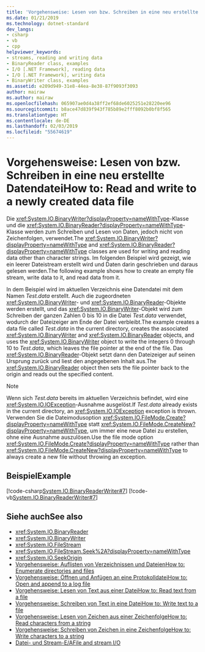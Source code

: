 ```yaml
---
title: 'Vorgehensweise: Lesen von bzw. Schreiben in eine neu erstellte Datendatei'
ms.date: 01/21/2019
ms.technology: dotnet-standard
dev_langs:
- csharp
- vb
- cpp
helpviewer_keywords:
- streams, reading and writing data
- BinaryReader class, examples
- I/O [.NET Framework], reading data
- I/O [.NET Framework], writing data
- BinaryWriter class, examples
ms.assetid: e209d949-31e8-44ea-8e38-87f9093f3093
author: mairaw
ms.author: mairaw
ms.openlocfilehash: 065907ae0d4a38ff2ef68de6025251e28220ee96
ms.sourcegitcommit: b8ace47d839f943f785b89e2fff8092b0bf8f565
ms.translationtype: HT
ms.contentlocale: de-DE
ms.lasthandoff: 02/03/2019
ms.locfileid: "55674619"
---
```

# <a name="how-to-read-and-write-to-a-newly-created-data-file"></a><span data-ttu-id="a702b-102">Vorgehensweise: Lesen von bzw. Schreiben in eine neu erstellte Datendatei</span><span class="sxs-lookup"><span data-stu-id="a702b-102">How to: Read and write to a newly created data file</span></span>
<span data-ttu-id="a702b-103">Die <xref:System.IO.BinaryWriter?displayProperty=nameWithType>-Klasse und die <xref:System.IO.BinaryReader?displayProperty=nameWithType>-Klasse werden zum Schreiben und Lesen von Daten, jedoch nicht von Zeichenfolgen, verwendet.</span><span class="sxs-lookup"><span data-stu-id="a702b-103">The <xref:System.IO.BinaryWriter?displayProperty=nameWithType> and <xref:System.IO.BinaryReader?displayProperty=nameWithType> classes are used for writing and reading data other than character strings.</span></span> <span data-ttu-id="a702b-104">Im folgenden Beispiel wird gezeigt, wie ein leerer Dateistream erstellt wird und Daten darin geschrieben und daraus gelesen werden.</span><span class="sxs-lookup"><span data-stu-id="a702b-104">The following example shows how to create an empty file stream, write data to it, and read data from it.</span></span> 

<span data-ttu-id="a702b-105">In dem Beispiel wird im aktuellen Verzeichnis eine Datendatei mit dem Namen *Test.data* erstellt. Auch die zugeordneten <xref:System.IO.BinaryWriter>- und <xref:System.IO.BinaryReader>-Objekte werden erstellt, und das <xref:System.IO.BinaryWriter>-Objekt wird zum Schreiben der ganzen Zahlen 0 bis 10 in die Datei *Test.data* verwendet, wodurch der Dateizeiger am Ende der Datei verbleibt.</span><span class="sxs-lookup"><span data-stu-id="a702b-105">The example creates a data file called *Test.data* in the current directory, creates the associated <xref:System.IO.BinaryWriter> and <xref:System.IO.BinaryReader> objects, and uses the <xref:System.IO.BinaryWriter> object to write the integers 0 through 10 to *Test.data*, which leaves the file pointer at the end of the file.</span></span> <span data-ttu-id="a702b-106">Das <xref:System.IO.BinaryReader>-Objekt setzt dann den Dateizeiger auf seinen Ursprung zurück und liest den angegebenen Inhalt aus.</span><span class="sxs-lookup"><span data-stu-id="a702b-106">The <xref:System.IO.BinaryReader> object then sets the file pointer back to the origin and reads out the specified content.</span></span>  
  
> [!NOTE]
> <span data-ttu-id="a702b-107">Wenn sich *Test.data* bereits im aktuellen Verzeichnis befindet, wird eine <xref:System.IO.IOException>-Ausnahme ausgelöst.</span><span class="sxs-lookup"><span data-stu-id="a702b-107">If *Test.data* already exists in the current directory, an <xref:System.IO.IOException> exception is thrown.</span></span> <span data-ttu-id="a702b-108">Verwenden Sie die Dateimodusoption <xref:System.IO.FileMode.Create?displayProperty=nameWithType> statt <xref:System.IO.FileMode.CreateNew?displayProperty=nameWithType>, um immer eine neue Datei zu erstellen, ohne eine Ausnahme auszulösen.</span><span class="sxs-lookup"><span data-stu-id="a702b-108">Use the file mode option <xref:System.IO.FileMode.Create?displayProperty=nameWithType> rather than <xref:System.IO.FileMode.CreateNew?displayProperty=nameWithType> to always create a new file without throwing an exception.</span></span>  
  
## <a name="example"></a><span data-ttu-id="a702b-109">Beispiel</span><span class="sxs-lookup"><span data-stu-id="a702b-109">Example</span></span>  
 [!code-csharp[System.IO.BinaryReaderWriter#7](../../../samples/snippets/csharp/VS_Snippets_CLR_System/system.IO.BinaryReaderWriter/CS/source6.cs#7)]
 [!code-vb[System.IO.BinaryReaderWriter#7](../../../samples/snippets/visualbasic/VS_Snippets_CLR_System/system.IO.BinaryReaderWriter/VB/source6.vb#7)]  
  
## <a name="see-also"></a><span data-ttu-id="a702b-110">Siehe auch</span><span class="sxs-lookup"><span data-stu-id="a702b-110">See also</span></span>

- <xref:System.IO.BinaryReader>  
- <xref:System.IO.BinaryWriter>  
- <xref:System.IO.FileStream>  
- <xref:System.IO.FileStream.Seek%2A?displayProperty=nameWithType>  
- <xref:System.IO.SeekOrigin>  
- [<span data-ttu-id="a702b-111">Vorgehensweise: Auflisten von Verzeichnissen und Dateien</span><span class="sxs-lookup"><span data-stu-id="a702b-111">How to: Enumerate directories and files</span></span>](../../../docs/standard/io/how-to-enumerate-directories-and-files.md)  
- [<span data-ttu-id="a702b-112">Vorgehensweise: Öffnen und Anfügen an eine Protokolldatei</span><span class="sxs-lookup"><span data-stu-id="a702b-112">How to: Open and append to a log file</span></span>](../../../docs/standard/io/how-to-open-and-append-to-a-log-file.md)  
- [<span data-ttu-id="a702b-113">Vorgehensweise: Lesen von Text aus einer Datei</span><span class="sxs-lookup"><span data-stu-id="a702b-113">How to: Read text from a file</span></span>](../../../docs/standard/io/how-to-read-text-from-a-file.md)  
- [<span data-ttu-id="a702b-114">Vorgehensweise: Schreiben von Text in eine Datei</span><span class="sxs-lookup"><span data-stu-id="a702b-114">How to: Write text to a file</span></span>](../../../docs/standard/io/how-to-write-text-to-a-file.md)  
- [<span data-ttu-id="a702b-115">Vorgehensweise: Lesen von Zeichen aus einer Zeichenfolge</span><span class="sxs-lookup"><span data-stu-id="a702b-115">How to: Read characters from a string</span></span>](../../../docs/standard/io/how-to-read-characters-from-a-string.md)  
- [<span data-ttu-id="a702b-116">Vorgehensweise: Schreiben von Zeichen in eine Zeichenfolge</span><span class="sxs-lookup"><span data-stu-id="a702b-116">How to: Write characters to a string</span></span>](../../../docs/standard/io/how-to-write-characters-to-a-string.md)  
- [<span data-ttu-id="a702b-117">Datei- und Stream-E/A</span><span class="sxs-lookup"><span data-stu-id="a702b-117">File and stream I/O</span></span>](../../../docs/standard/io/index.md)
